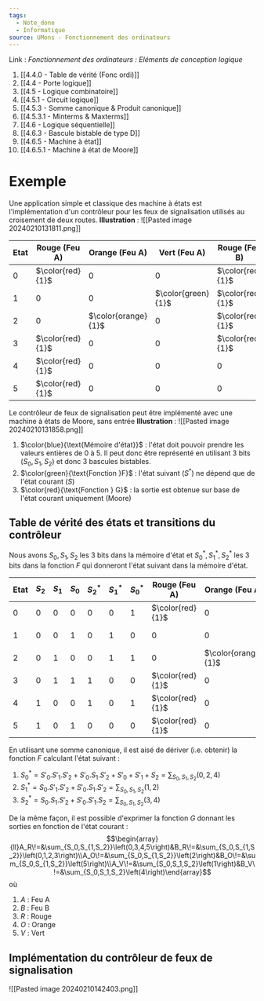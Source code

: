 ```yaml
---
tags:
  - Note_done
  - Informatique
source: UMons - Fonctionnement des ordinateurs
---
```


Link :
_Fonctionnement des ordinateurs : Eléments de conception logique_
1. [[4.4.0 - Table de vérité (Fonc ordi)]]
2. [[4.4 - Porte logique]]
3. [[4.5 - Logique combinatoire]]
4. [[4.5.1 - Circuit logique]]
5. [[4.5.3 - Somme canonique & Produit canonique]]
6. [[4.5.3.1 - Minterms & Maxterms]]
7. [[4.6 - Logique séquentielle]]
8. [[4.6.3 - Bascule bistable de type D]]
9. [[4.6.5 - Machine à état]]
10. [[4.6.5.1 - Machine à état de Moore]]

# Exemple
Une application simple et classique des machine à états est l'implémentation d'un contrôleur pour les feux de signalisation utilisés au croisement de deux routes.
**Illustration** : ![[Pasted image 20240210131811.png]]

| Etat | Rouge (Feu A) | Orange (Feu A) | Vert (Feu A) | Rouge (Feu B) | Orange (Feu B) | Vert (Feu B) |
| ---- | ---- | ---- | ---- | ---- | ---- | ---- |
| 0 | $\color{red}{1}$ | 0 | 0 | $\color{red}{1}$ | 0 | 0 |
| 1 | 0 | 0 | $\color{green}{1}$ | $\color{red}{1}$ | 0 | 0 |
| 2 | 0 | $\color{orange}{1}$ | 0 | $\color{red}{1}$ | 0 | 0 |
| 3 | $\color{red}{1}$ | 0 | 0 | $\color{red}{1}$ | 0 | 0 |
| 4 | $\color{red}{1}$ | 0 | 0 | 0 | 0 | $\color{green}{1}$ |
| 5 | $\color{red}{1}$ | 0 | 0 | 0 | $\color{orange}{1}$ | 0 |
Le contrôleur de feux de signalisation peut être implémenté avec une machine à états de Moore, sans entrée 
**Illustration** : ![[Pasted image 20240210131858.png]]
1. $\color{blue}{\text{Mémoire d'état}}$ : l'état doit pouvoir prendre les valeurs entières de 0 à 5. Il peut donc être représenté en utilisant 3 bits ($S_0 , S_1 , S_2 )$ et donc 3 bascules bistables.
2. $\color{green}{\text{Fonction }F}$ : l'état suivant ($S^*$) ne dépend que de l'état courant ($S$)
3. $\color{red}{\text{Fonction } G}$ : la sortie est obtenue sur base de l'état courant uniquement (Moore)

## Table de vérité des états et transitions du contrôleur
Nous avons $S_0, S_1, S_2$ les 3 bits dans la mémoire d'état et $S^*_0,S^*_1,S^*_2$ les 3 bits dans la fonction $F$ qui donneront l'état suivant dans la mémoire d'état. 

| Etat | $S_2$ | $S_1$ | $S_0$ | $S^*_2$ | $S^*_1$ | $S^*_0$ | Rouge (Feu A) | Orange (Feu A) | Vert (Feu A) | Rouge (Feu B) | Orange (Feu B) | Vert (Feu B) |
| ---- | ---- | ---- | ---- | ---- | ---- | ---- | ---- | ---- | ---- | ---- | ---- | ---- |
| 0 | 0 | 0 | 0 | 0 | 0 | 1 | $\color{red}{1}$ | 0 | 0 | $\color{red}{1}$ | 0 | 0 |
| 1 | 0 | 0 | 1 | 0 | 1 | 0 | 0 | 0 | $\color{green}{1}$ | $\color{red}{1}$ | 0 | 0 |
| 2 | 0 | 1 | 0 | 0 | 1 | 1 | 0 | $\color{orange}{1}$ | 0 | $\color{red}{1}$ | 0 | 0 |
| 3 | 0 | 1 | 1 | 1 | 0 | 0 | $\color{red}{1}$ | 0 | 0 | $\color{red}{1}$ | 0 | 0 |
| 4 | 1 | 0 | 0 | 1 | 0 | 1 | $\color{red}{1}$ | 0 | 0 | 0 | 0 | $\color{green}{1}$ |
| 5 | 1 | 0 | 1 | 0 | 0 | 0 | $\color{red}{1}$ | 0 | 0 | 0 | $\color{orange}{1}$ | 0 |
En utilisant une somme canonique, il est aisé de dériver (i.e. obtenir) la fonction $F$ calculant l'état suivant :
1. $S^*_0=S'_0.S'_1.S'_2+S'_0.S_1.S'_2+S'_0+S'_1+S_2=\sum_{S_0,S_1,S_2}(0,2,4)$
2. $S^*_1=S_0.S'_1.S'_2+S'_0.S_1.S'_2=\sum_{S_0,S_1,S_2}(1,2)$
3. $S^*_2=S_0.S_1.S'_2+S'_0.S'_1.S_2=\sum_{S_0,S_1,S_2}(3,4)$

De la même façon, il est possible d'exprimer la fonction $G$ donnant les sorties en fonction de l'état courant :
$$\begin{array}{ll}A_R\!=&\sum_{S_0,S_{1,S_2}}\left(0,3,4,5\right)&B_R\!=&\sum_{S_0,S_{1,S_2}}\left(0,1,2,3\right)\\A_O\!=&\sum_{S_0,S_{1,S_2}}\left(2\right)&B_O\!=&\sum_{S_0,S_{1,S_2}}\left(5\right)\\A_V\!=&\sum_{S_0,S_1,S_2}\left(1\right)&B_V\!=&\sum_{S_0,S_1,S_2}\left(4\right)\end{array}$$
où 
1. $A$ : Feu A
2. $B$ : Feu B
3. $R$ : Rouge
4. $O$ : Orange
5. $V$ : Vert

## Implémentation du contrôleur de feux de signalisation
![[Pasted image 20240210142403.png]]
